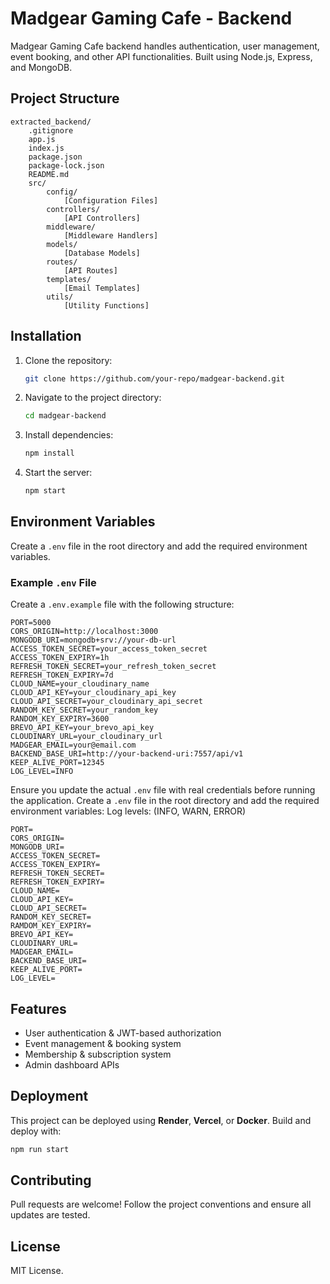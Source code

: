 # Madgear Gaming Cafe - Backend

Madgear Gaming Cafe backend handles authentication, user management, event booking, and other API functionalities. Built using Node.js, Express, and MongoDB.

## Project Structure
```
extracted_backend/
    .gitignore
    app.js
    index.js
    package.json
    package-lock.json
    README.md
    src/
        config/
            [Configuration Files]
        controllers/
            [API Controllers]
        middleware/
            [Middleware Handlers]
        models/
            [Database Models]
        routes/
            [API Routes]
        templates/
            [Email Templates]
        utils/
            [Utility Functions]
```

## Installation
1. Clone the repository:
   ```sh
   git clone https://github.com/your-repo/madgear-backend.git
   ```
2. Navigate to the project directory:
   ```sh
   cd madgear-backend
   ```
3. Install dependencies:
   ```sh
   npm install
   ```
4. Start the server:
   ```sh
   npm start
   ```

## Environment Variables
Create a `.env` file in the root directory and add the required environment variables.

### Example `.env` File
Create a `.env.example` file with the following structure:
```
PORT=5000
CORS_ORIGIN=http://localhost:3000
MONGODB_URI=mongodb+srv://your-db-url
ACCESS_TOKEN_SECRET=your_access_token_secret
ACCESS_TOKEN_EXPIRY=1h
REFRESH_TOKEN_SECRET=your_refresh_token_secret
REFRESH_TOKEN_EXPIRY=7d
CLOUD_NAME=your_cloudinary_name
CLOUD_API_KEY=your_cloudinary_api_key
CLOUD_API_SECRET=your_cloudinary_api_secret
RANDOM_KEY_SECRET=your_random_key
RANDOM_KEY_EXPIRY=3600
BREVO_API_KEY=your_brevo_api_key
CLOUDINARY_URL=your_cloudinary_url
MADGEAR_EMAIL=your@email.com
BACKEND_BASE_URI=http://your-backend-uri:7557/api/v1
KEEP_ALIVE_PORT=12345
LOG_LEVEL=INFO
```
Ensure you update the actual `.env` file with real credentials before running the application.
Create a `.env` file in the root directory and add the required environment variables:
Log levels: (INFO, WARN, ERROR)
```
PORT=
CORS_ORIGIN=
MONGODB_URI=
ACCESS_TOKEN_SECRET=
ACCESS_TOKEN_EXPIRY=
REFRESH_TOKEN_SECRET=
REFRESH_TOKEN_EXPIRY=
CLOUD_NAME=
CLOUD_API_KEY=
CLOUD_API_SECRET=
RANDOM_KEY_SECRET=
RAMDOM_KEY_EXPIRY=
BREVO_API_KEY=
CLOUDINARY_URL=
MADGEAR_EMAIL=
BACKEND_BASE_URI=
KEEP_ALIVE_PORT=
LOG_LEVEL=
```

## Features
- User authentication & JWT-based authorization
- Event management & booking system
- Membership & subscription system
- Admin dashboard APIs

## Deployment
This project can be deployed using **Render**, **Vercel**, or **Docker**. Build and deploy with:
```sh
npm run start
```

## Contributing
Pull requests are welcome! Follow the project conventions and ensure all updates are tested.

## License
MIT License.
